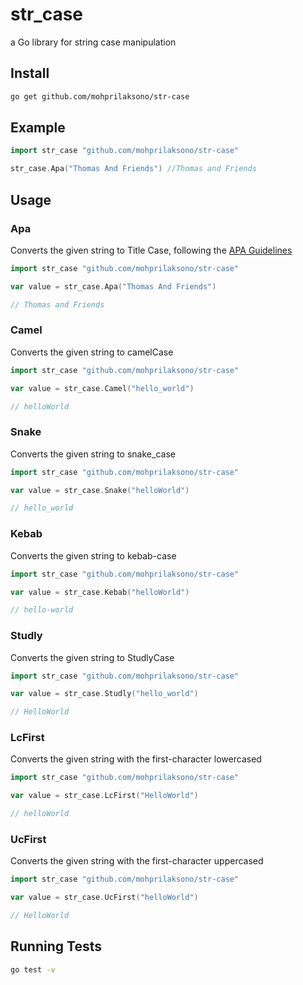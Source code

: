 str_case
==========

a Go library for string case manipulation

Install
-------

```bash
go get github.com/mohprilaksono/str-case
```

Example
-------

```go
import str_case "github.com/mohprilaksono/str-case"

str_case.Apa("Thomas And Friends") //Thomas and Friends
```

Usage
-------

### Apa

Converts the given string to Title Case, following the [APA Guidelines](https://apastyle.apa.org/style-grammar-guidelines/capitalization/title-case)

```go
import str_case "github.com/mohprilaksono/str-case"

var value = str_case.Apa("Thomas And Friends") 

// Thomas and Friends
```
### Camel

Converts the given string to camelCase

```go
import str_case "github.com/mohprilaksono/str-case"

var value = str_case.Camel("hello_world") 

// helloWorld
```
### Snake

Converts the given string to snake_case

```go
import str_case "github.com/mohprilaksono/str-case"

var value = str_case.Snake("helloWorld") 

// hello_world
```
### Kebab

Converts the given string to kebab-case

```go
import str_case "github.com/mohprilaksono/str-case"

var value = str_case.Kebab("helloWorld") 

// hello-world
```
### Studly

Converts the given string to StudlyCase

```go
import str_case "github.com/mohprilaksono/str-case"

var value = str_case.Studly("hello_world") 

// HelloWorld
```
### LcFirst

Converts the given string with the first-character lowercased

```go
import str_case "github.com/mohprilaksono/str-case"

var value = str_case.LcFirst("HelloWorld") 

// helloWorld
```
### UcFirst

Converts the given string with the first-character uppercased

```go
import str_case "github.com/mohprilaksono/str-case"

var value = str_case.UcFirst("helloWorld") 

// HelloWorld
```
Running Tests
-------

```bash
go test -v
```
